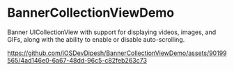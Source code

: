 # BannerCollectionViewDemo
Banner UICollectionView with support for displaying videos, images, and GIFs, along with the ability to enable or disable auto-scrolling.


https://github.com/iOSDevDipesh/BannerCollectionViewDemo/assets/90199565/4ad146e0-6a67-48dd-96c5-c82feb263c73

